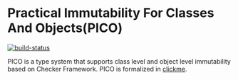 # Practical Immutability For Classes And Objects(PICO)
[![build-status](https://api.travis-ci.org/topnessman/immutability.svg?branch=master)](https://travis-ci.org/topnessman/immutability)


PICO is a type system that supports class level and object level immutability based on Checker Framework.
PICO is formalized in [clickme](https://github.com/topnessman/immutability-example/blob/master/Type_Rules.pdf).
